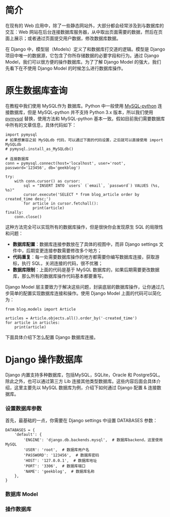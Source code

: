 # 简介

在现有的 Web 应用中，除了一些静态网站外，大部分都会经常涉及到与数据库的交互：Web 网站在后台连接数据库服务器，从中取出页面需要的数据，然后在页面上展示；或者通过页面提交用户数据，修改数据库数据。

在 Django 中，模型层（Models）定义了和数据库打交道的逻辑。模型是 Django 项目中唯一的数据源，它包含了你所存储数据的必要字段和行为。通过 Django Model，我们可以很方便的操作数据库。为了了解 Django Model 的强大，我们先看下在不使用 Django Model 的时候怎么进行数据库操作。

# 原生数据库查询

在教程中我们使用 MySQL作为 数据库。Python 中一般使用 [MySQL-python](https://pypi.python.org/pypi/MySQL-python/1.2.5) 连接数据库，但是 MySQL-python 并不支持 Python 3.x 版本，所以我们使用 [pymysql](https://pypi.python.org/pypi/PyMySQL/0.7.11) 替换，使用方法和 MySQL-python 基本一致。假如目前我们需要数据库中所有的文章信息，具体代码如下：

    import pymysql
    # 如果想兼容之前 MySQLdb 代码，可以通过下面的代码设置，之后就可以直接使用 import MySQLdb
    # pymysql.install_as_MySQLdb()

    # 连接数据库
    conn = pymysql.connect(host='localhost', user='root', password='123456', db='geekblog')

    try:
        with conn.cursor() as cursor:
            sql = "INSERT INTO `users` (`email`, `password`) VALUES (%s, %s)"
            cursor.execute('SELECT * from blog_article order by created_time desc;')
            for article in cursor.fetchall():
                print(article)
    finally:
        conn.close()

这种方法完全可以实现所有的数据库操作，但是很快你会发现原生 SQL 的局限性和问题：

* **数据库配置**：数据库连接参数放在了具体的视图中，而非 Django settings 文件中，后期变更连接参数需要修改多个地方；
* **代码重复**：每一处需要数据库操作的地方都需要你编写数据库连接，获取游标，执行 SQL，关闭连接的代码，很不优雅；
* **数据库限制**：上面的代码是基于 MySQL 数据库的，如果后期需要更改数据库，那么所有的数据库操作代码基本都要重写。

Django Model 层主要致力于解决这些问题，封装底层的数据库操作，让你通过几步简单的配置实现数据库连接和操作。使用 Django Model 上面的代码可以简化为：

```
from blog.models import Article

articles = Article.objects.all().order_by('-created_time')
for article in articles:
    print(article)
```

下面具体介绍下怎么配置 Django 数据库连接。

# Django 操作数据库

Django 内置支持多种数据库，包括MySQL，SQLite，Oracle 和 PostgreSQL。除此之外，也可以通过第三方 Lib 连接其他类型数据库。这些内容后面会具体介绍，这里主要先以 MySQL 数据库为例，介绍下如何通过 Django 配置 & 连接数据库。

### 设置数据库参数

首先，最基础的一点，你需要在 Django settings 中设置 DATABASES 参数：

```
DATABASES = {
    'default': {
        'ENGINE': 'django.db.backends.mysql',  # 数据库backend，这里使用 MySQL
        'USER': 'root',  # 数据库用户名
        'PASSWORD': '123456',  # 数据库密码
        'HOST': '127.0.0.1',  # 数据库地址
        'PORT': '3306',  # 数据库端口
        'NAME': 'geekblog',  # 数据库名称
    },
}
```

### 数据库 Model

### 操作数据库



